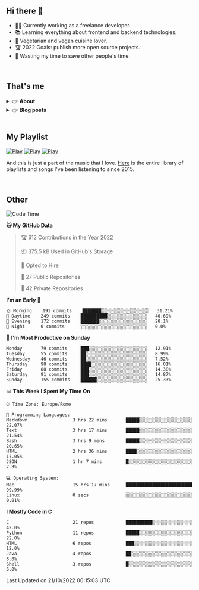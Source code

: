 <h2>Hi there 👋</h2>

- 👨‍💻 Currently working as a freelance developer.
- :books: Learning everything about frontend and backend technologies.
- 🌱 Vegetarian and vegan cuisine lover.
- :trophy: 2022 Goals: publish more open source projects.
- :dart: Wasting my time to save other people's time.

<br>

## That's me
<!-- markdownlint-disable MD033 -->
<details>
    <summary>&#128073 <b>About</b></summary><br/>

<!-- BLOG-POST-LIST:START -->
- 👀 [About me](https://simonemargio.im/about/)
- 🧑‍💻 [Resume](https://simonemargio.im/resume/)
- 🤝 [Polywork](https://www.polywork.com/simonemargio)
<!-- BLOG-POST-LIST:END -->
</details>

<details>
    <summary>&#128073 <b>Blog posts</b></summary><br/>

<!-- BLOG-POST-LIST:START -->
- [Apple Music](https://simonemargio.im/blog/applemusic/)
- [iCloud Keychain](https://simonemargio.im/blog/icloudkeychain/)
- [Digital legacy](https://simonemargio.im/blog/digitallegacy/)
- [Usability](https://simonemargio.im/blog/usability/)
- [Bitwarden](https://simonemargio.im/blog/bitwarden/)
- [About EXIF metadata](https://simonemargio.im/blog/aboutexifmetadata/)
- [Stop using whatsapp](https://simonemargio.im/blog/stopusingwhatsapp/)
- [Password Managers](https://simonemargio.im/blog/managepasswords/)
- [Always backup](https://simonemargio.im/blog/backup/)
- [Fix Apple Watch battery life](https://simonemargio.im/blog/fixapplewatch/)
- [Summer reading](https://simonemargio.im/blog/summer-reading/)
<!-- BLOG-POST-LIST:END -->
</details>

<br>

## My Playlist
[![Play](https://user-images.githubusercontent.com/22590804/173320312-c6ff4952-2d80-4da0-bc86-1a49d009b4a7.jpg)](https://music.apple.com/it/playlist/juice/pl.u-mJy83A8tGBvZWA)
[![Play](https://user-images.githubusercontent.com/22590804/173320788-49695c90-a4c3-48b3-8ac5-f6f4b944955f.jpg)](https://music.apple.com/it/playlist/gym/pl.u-38oWWgbT3gryK0)
[![Play](https://user-images.githubusercontent.com/22590804/173321081-fd673357-e189-4e1d-bf6a-fc8048872de2.jpg)](https://music.apple.com/it/playlist/relax/pl.u-9N9LLp3u27KNLk)

And this is just a part of the music that I love. [Here](https://simonemargiomusic.netlify.app) is the entire library of playlists and songs I've been listening to since 2015.

<br>

## Other

<!--START_SECTION:waka-->
![Code Time](http://img.shields.io/badge/Code%20Time-304%20hrs%2054%20mins-blue)

**🐱 My GitHub Data** 

> 🏆 612 Contributions in the Year 2022
 > 
> 📦 375.5 kB Used in GitHub's Storage 
 > 
> 💼 Opted to Hire
 > 
> 📜 27 Public Repositories 
 > 
> 🔑 42 Private Repositories  
 > 
**I'm an Early 🐤** 

```text
🌞 Morning    191 commits    ███████░░░░░░░░░░░░░░░░░░   31.21% 
🌆 Daytime    249 commits    ██████████░░░░░░░░░░░░░░░   40.69% 
🌃 Evening    172 commits    ███████░░░░░░░░░░░░░░░░░░   28.1% 
🌙 Night      0 commits      ░░░░░░░░░░░░░░░░░░░░░░░░░   0.0%

```
📅 **I'm Most Productive on Sunday** 

```text
Monday       79 commits     ███░░░░░░░░░░░░░░░░░░░░░░   12.91% 
Tuesday      55 commits     ██░░░░░░░░░░░░░░░░░░░░░░░   8.99% 
Wednesday    46 commits     ██░░░░░░░░░░░░░░░░░░░░░░░   7.52% 
Thursday     98 commits     ████░░░░░░░░░░░░░░░░░░░░░   16.01% 
Friday       88 commits     ███░░░░░░░░░░░░░░░░░░░░░░   14.38% 
Saturday     91 commits     ███░░░░░░░░░░░░░░░░░░░░░░   14.87% 
Sunday       155 commits    ██████░░░░░░░░░░░░░░░░░░░   25.33%

```


📊 **This Week I Spent My Time On** 

```text
⌚︎ Time Zone: Europe/Rome

💬 Programming Languages: 
Markdown                 3 hrs 22 mins       █████░░░░░░░░░░░░░░░░░░░░   22.07% 
Text                     3 hrs 17 mins       █████░░░░░░░░░░░░░░░░░░░░   21.54% 
Bash                     3 hrs 9 mins        █████░░░░░░░░░░░░░░░░░░░░   20.65% 
HTML                     2 hrs 36 mins       ████░░░░░░░░░░░░░░░░░░░░░   17.05% 
JSON                     1 hr 7 mins         █░░░░░░░░░░░░░░░░░░░░░░░░   7.3%

💻 Operating System: 
Mac                      15 hrs 17 mins      █████████████████████████   99.99% 
Linux                    0 secs              ░░░░░░░░░░░░░░░░░░░░░░░░░   0.01%

```

**I Mostly Code in C** 

```text
C                        21 repos            ██████████░░░░░░░░░░░░░░░   42.0% 
Python                   11 repos            █████░░░░░░░░░░░░░░░░░░░░   22.0% 
HTML                     6 repos             ███░░░░░░░░░░░░░░░░░░░░░░   12.0% 
Java                     4 repos             ██░░░░░░░░░░░░░░░░░░░░░░░   8.0% 
Shell                    3 repos             █░░░░░░░░░░░░░░░░░░░░░░░░   6.0%

```



 Last Updated on 21/10/2022 00:15:03 UTC
<!--END_SECTION:waka-->




